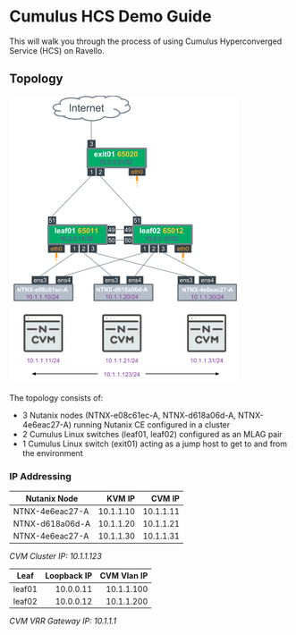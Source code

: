 # Cumulus HCS Demo Guide

This will walk you through the process of using Cumulus Hyperconverged Service (HCS) on Ravello. 

## Topology

![Topology](./demo_topology.png "Topology")

The topology consists of:

* 3 Nutanix nodes (NTNX-e08c61ec-A, NTNX-d618a06d-A, NTNX-4e6eac27-A) running Nutanix CE configured in a cluster
* 2 Cumulus Linux switches (leaf01, leaf02) configured as an MLAG pair
* 1 Cumulus Linux switch (exit01) acting as a jump host to get to and from the environment

### IP Addressing

| Nutanix Node    | KVM IP    | CVM IP    |
| -------------   |----------:| ---------:|
| NTNX-4e6eac27-A | 10.1.1.10 | 10.1.1.11 |
| NTNX-d618a06d-A | 10.1.1.20 | 10.1.1.21 |
| NTNX-4e6eac27-A | 10.1.1.30 | 10.1.1.31 |
*CVM Cluster IP: 10.1.1.123*

| Leaf   | Loopback IP | CVM Vlan IP    |
| -------|------------:| --------------:|
| leaf01 | 10.0.0.11   | 10.1.1.100     |
| leaf02 | 10.0.0.12   | 10.1.1.200     |
*CVM VRR Gateway IP: 10.1.1.1*
